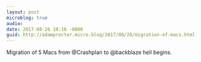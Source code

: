 ```yaml
---
layout: post
microblog: true
audio: 
date: 2017-08-26 10:18 -0000
guid: http://adamprocter.micro.blog/2017/08/26/migration-of-macs.html
---
```

Migration of 5 Macs from @Crashplan to @backblaze hell begins. 
